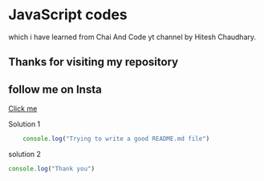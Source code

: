 # JavaScript codes
which i have learned from Chai And Code yt channel by Hitesh Chaudhary.
## Thanks for visiting my repository

## follow me on Insta
[Click me](https://www.instagram.com/brknsahil)

Solution 1

```JavaScript
    console.log("Trying to write a good README.md file")
```

solution 2

```javaScript
console.log("Thank you")
```